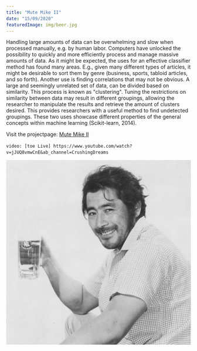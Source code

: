 ```yaml
---
title: "Mute Mike II"
date: "15/09/2020"
featuredImage: img/beer.jpg
---
```


Handling large amounts of data can be overwhelming and slow when processed
manually, e.g. by human labor. Computers have unlocked the possibility to quickly
and more efficiently process and manage massive amounts of data. As it might be
expected, the uses for an effective classifier method has found many areas. E.g.,
given many different types of articles, it might be desirable to sort them by genre (business, sports, tabloid articles, and so forth). Another use is finding correlations that may not be obvious. A large and seemingly unrelated set of data, can be divided based on similarity. This process is known as "clustering". Tuning the restrictions on similarity between data may result in different groupings, allowing the researcher to manipulate the results and retrieve the amount of clusters desired. This provides researchers with a useful method to find undetected groupings. These two uses showcase different properties of the general concepts within machine learning (Scikit-learn, 2014). 

Visit the projectpage: [Mute Mike II](https://kasperii.github.io/mutemike/)

`video: [toe Live] https://www.youtube.com/watch?v=jJUQ8vmwCnE&ab_channel=CrushingDreams`

![Beer](img/beer.jpg)

